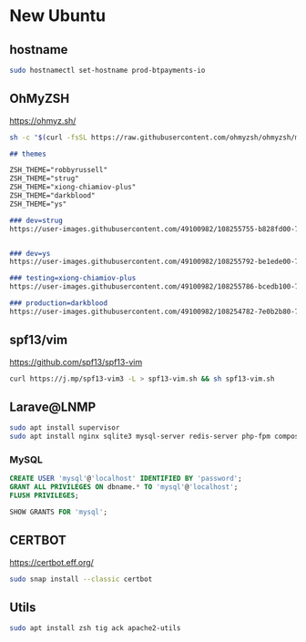 New Ubuntu
==========================

## hostname

```bash
sudo hostnamectl set-hostname prod-btpayments-io
```

## OhMyZSH

https://ohmyz.sh/

```bash
sh -c "$(curl -fsSL https://raw.githubusercontent.com/ohmyzsh/ohmyzsh/master/tools/install.sh)"
```

```markdown
## themes

ZSH_THEME="robbyrussell"
ZSH_THEME="strug"
ZSH_THEME="xiong-chiamiov-plus"
ZSH_THEME="darkblood"
ZSH_THEME="ys"

### dev=strug
https://user-images.githubusercontent.com/49100982/108255755-b828fd00-716d-11eb-8dee-2d981777a2b3.jpg


### dev=ys
https://user-images.githubusercontent.com/49100982/108255792-be1ede00-716d-11eb-8c26-f7ad7ab3c4f2.jpg

### testing=xiong-chiamiov-plus
https://user-images.githubusercontent.com/49100982/108255786-bcedb100-716d-11eb-9f4d-540b75cc62c2.jpg

### production=darkblood
https://user-images.githubusercontent.com/49100982/108254782-7e0b2b80-716c-11eb-95db-b149bc1c0032.jpg
```

## spf13/vim

https://github.com/spf13/spf13-vim

```bash
curl https://j.mp/spf13-vim3 -L > spf13-vim.sh && sh spf13-vim.sh
```

## Larave@LNMP

```bash
sudo apt install supervisor
sudo apt install nginx sqlite3 mysql-server redis-server php-fpm composer php-dom php-mysql php-sqlite3
```

### MySQL

```SQL
CREATE USER 'mysql'@'localhost' IDENTIFIED BY 'password';
GRANT ALL PRIVILEGES ON dbname.* TO 'mysql'@'localhost';
FLUSH PRIVILEGES;

SHOW GRANTS FOR 'mysql';
```

## CERTBOT

https://certbot.eff.org/

```bash
sudo snap install --classic certbot

```

## Utils

```bash
sudo apt install zsh tig ack apache2-utils
```

